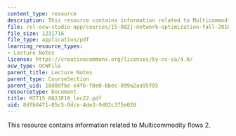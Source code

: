 ```yaml
---
content_type: resource
description: This resource contains information related to Multicommodity flows 2.
file: /ol-ocw-studio-app/courses/15-082j-network-optimization-fall-2010/8dfb047185c50dce4de39d02c375e020_MIT15_082JF10_lec22.pdf
file_size: 1231716
file_type: application/pdf
learning_resource_types:
- Lecture Notes
license: https://creativecommons.org/licenses/by-nc-sa/4.0/
ocw_type: OCWFile
parent_title: Lecture Notes
parent_type: CourseSection
parent_uid: 18d0dfbe-e4fb-f8e0-bbec-099a2aa95f05
resourcetype: Document
title: MIT15_082JF10_lec22.pdf
uid: 8dfb0471-85c5-0dce-4de3-9d02c375e020
---
```

This resource contains information related to Multicommodity flows 2.